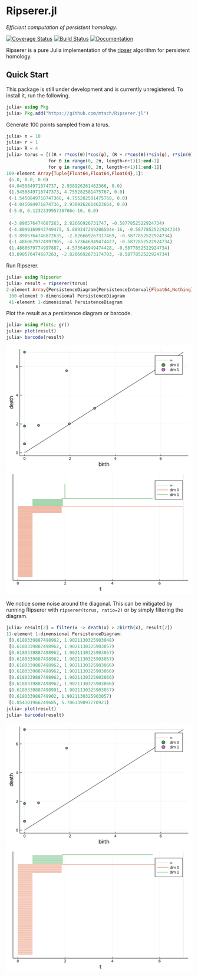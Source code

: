 # Ripserer.jl

_Efficient computation of persistent homology._

[![Coverage Status](https://coveralls.io/repos/github/mtsch/Ripserer.jl/badge.svg?branch=master)](https://coveralls.io/github/mtsch/Ripserer.jl?branch=master)
[![Build Status](https://travis-ci.org/mtsch/Ripserer.jl.svg?branch=master)](https://travis-ci.org/mtsch/Ripserer.jl)
[![Documentation](https://img.shields.io/badge/docs-latest-blue.svg)](https://mtsch.github.io/Ripserer.jl/dev)

Ripserer is a pure Julia implementation of the [ripser](https://github.com/Ripser/ripser)
algorithm for persistent homology.

## Quick Start

This package is still under development and is currently unregistered. To install it, run
the following.

```julia
julia> using Pkg
julia> Pkg.add("https://github.com/mtsch/Ripserer.jl")
```

Generate 100 points sampled from a torus.

```julia
julia> n = 10
julia> r = 1
julia> R = 4
julia> torus = [((R + r*cos(θ))*cos(φ), (R + r*cos(θ))*sin(φ), r*sin(θ))
                for θ in range(0, 2π, length=n+1)[1:end-1]
                for φ in range(0, 2π, length=n+1)[1:end-1]]
100-element Array{Tuple{Float64,Float64,Float64},1}:
 (5.0, 0.0, 0.0)
 (4.045084971874737, 2.938926261462366, 0.0)
 (1.5450849718747373, 4.755282581475767, 0.0)
 (-1.5450849718747368, 4.755282581475768, 0.0)
 (-4.045084971874736, 2.9389262614623664, 0.0)
 (-5.0, 6.123233995736766e-16, 0.0)
 ⋮
 (-3.890576474687263, 2.82666926731747, -0.5877852522924734)
 (-4.8090169943749475, 5.889347269206504e-16, -0.5877852522924734)
 (-3.8905764746872635, -2.826669267317469, -0.5877852522924734)
 (-1.4860679774997905, -4.573646949474427, -0.5877852522924734)
 (1.4860679774997887, -4.573646949474428, -0.5877852522924734)
 (3.890576474687263, -2.8266692673174703, -0.5877852522924734)
```

Run Ripserer.

```julia
julia> using Ripserer
julia> result = ripserer(torus)
2-element Array{PersistenceDiagram{PersistenceInterval{Float64,Nothing}},1}:
 100-element 0-dimensional PersistenceDiagram
 41-element 1-dimensional PersistenceDiagram
```

Plot the result as a persistence diagram or barcode.

```julia
julia> using Plots; gr()
julia> plot(result)
julia> barcode(result)
```

![persistence diagram plot](docs/src/assets/diagram1.svg)
![barcode plot](docs/src/assets/barcode1.svg)

We notice some noise around the diagonal. This can be mitigated by running Ripserer with
`ripserer(torus, ratio=2)` or by simply filtering the diagram.

```julia
julia> result[2] = filter(x -> death(x) > 2birth(x), result[2])
11-element 1-dimensional PersistenceDiagram:
 [0.6180339887498962, 1.9021130325903048)
 [0.6180339887498962, 1.9021130325903057)
 [0.6180339887498962, 1.9021130325903057)
 [0.6180339887498962, 1.9021130325903057)
 [0.6180339887498962, 1.9021130325903066)
 [0.6180339887498962, 1.9021130325903066)
 [0.6180339887498962, 1.9021130325903066)
 [0.6180339887498962, 1.9021130325903066)
 [0.6180339887498991, 1.9021130325903057)
 [0.618033988749902, 1.9021130325903057)
 [1.854101966249685, 5.706339097770921)
julia> plot(result)
julia> barcode(result)
```

![persistence diagram plot](docs/src/assets/diagram2.svg)
![barcode plot](docs/src/assets/barcode2.svg)
